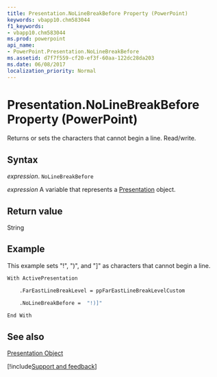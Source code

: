 ```yaml
---
title: Presentation.NoLineBreakBefore Property (PowerPoint)
keywords: vbapp10.chm583044
f1_keywords:
- vbapp10.chm583044
ms.prod: powerpoint
api_name:
- PowerPoint.Presentation.NoLineBreakBefore
ms.assetid: d7f7f559-cf20-ef3f-60aa-122dc28da203
ms.date: 06/08/2017
localization_priority: Normal
---
```



# Presentation.NoLineBreakBefore Property (PowerPoint)

Returns or sets the characters that cannot begin a line. Read/write.


## Syntax

 _expression_. `NoLineBreakBefore`

 _expression_ A variable that represents a [Presentation](./PowerPoint.Presentation.md) object.


## Return value

String


## Example

This example sets "!", ")", and "]" as characters that cannot begin a line.


```vb
With ActivePresentation

    .FarEastLineBreakLevel = ppFarEastLineBreakLevelCustom

    .NoLineBreakBefore =  "!)]"

End With
```


## See also


[Presentation Object](PowerPoint.Presentation.md)

[!include[Support and feedback](~/includes/feedback-boilerplate.md)]